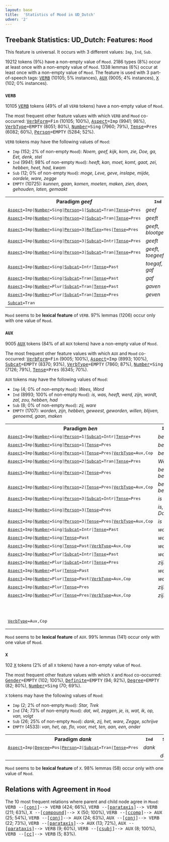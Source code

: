 ```yaml
---
layout: base
title:  'Statistics of Mood in UD_Dutch'
udver: '2'
---
```


## Treebank Statistics: UD_Dutch: Features: `Mood`

This feature is universal.
It occurs with 3 different values: `Imp`, `Ind`, `Sub`.

19212 tokens (9%) have a non-empty value of `Mood`.
2186 types (8%) occur at least once with a non-empty value of `Mood`.
1338 lemmas (6%) occur at least once with a non-empty value of `Mood`.
The feature is used with 3 part-of-speech tags: <tt><a href="nl-pos-VERB.html">VERB</a></tt> (10105; 5% instances), <tt><a href="nl-pos-AUX.html">AUX</a></tt> (9005; 4% instances), <tt><a href="nl-pos-X.html">X</a></tt> (102; 0% instances).

### `VERB`

10105 <tt><a href="nl-pos-VERB.html">VERB</a></tt> tokens (49% of all `VERB` tokens) have a non-empty value of `Mood`.

The most frequent other feature values with which `VERB` and `Mood` co-occurred: <tt><a href="nl-feat-VerbForm.html">VerbForm</a></tt><tt>=Fin</tt> (10105; 100%), <tt><a href="nl-feat-Aspect.html">Aspect</a></tt><tt>=Imp</tt> (9941; 98%), <tt><a href="nl-feat-VerbType.html">VerbType</a></tt><tt>=EMPTY</tt> (8051; 80%), <tt><a href="nl-feat-Number.html">Number</a></tt><tt>=Sing</tt> (7960; 79%), <tt><a href="nl-feat-Tense.html">Tense</a></tt><tt>=Pres</tt> (6082; 60%), <tt><a href="nl-feat-Person.html">Person</a></tt><tt>=EMPTY</tt> (5284; 52%).

`VERB` tokens may have the following values of `Mood`:

* `Imp` (152; 2% of non-empty `Mood`): <em>Noem, geef, kijk, kom, zie, Doe, ga, Eet, denk, stel</em>
* `Ind` (9941; 98% of non-empty `Mood`): <em>heeft, kan, moet, komt, gaat, zei, hebben, heet, had, kwam</em>
* `Sub` (12; 0% of non-empty `Mood`): <em>moge, Leve, geve, inslape, mijde, oordele, ware, zegge</em>
* `EMPTY` (10725): <em>kunnen, gaan, komen, moeten, maken, zien, doen, gehouden, laten, gemaakt</em>

<table>
  <tr><th>Paradigm <i>geef</i></th><th><tt>Ind</tt></th><th><tt>Imp</tt></th><th><tt>Sub</tt></th></tr>
  <tr><td><tt><tt><a href="nl-feat-Aspect.html">Aspect</a></tt><tt>=Imp</tt>|<tt><a href="nl-feat-Number.html">Number</a></tt><tt>=Sing</tt>|<tt><a href="nl-feat-Person.html">Person</a></tt><tt>=1</tt>|<tt><a href="nl-feat-Subcat.html">Subcat</a></tt><tt>=Tran</tt>|<tt><a href="nl-feat-Tense.html">Tense</a></tt><tt>=Pres</tt></tt></td><td><em>geef</em></td><td></td><td></td></tr>
  <tr><td><tt><tt><a href="nl-feat-Aspect.html">Aspect</a></tt><tt>=Imp</tt>|<tt><a href="nl-feat-Number.html">Number</a></tt><tt>=Sing</tt>|<tt><a href="nl-feat-Person.html">Person</a></tt><tt>=2</tt>|<tt><a href="nl-feat-Subcat.html">Subcat</a></tt><tt>=Tran</tt>|<tt><a href="nl-feat-Tense.html">Tense</a></tt><tt>=Pres</tt></tt></td><td><em>geeft</em></td><td></td><td></td></tr>
  <tr><td><tt><tt><a href="nl-feat-Aspect.html">Aspect</a></tt><tt>=Imp</tt>|<tt><a href="nl-feat-Number.html">Number</a></tt><tt>=Sing</tt>|<tt><a href="nl-feat-Person.html">Person</a></tt><tt>=3</tt>|<tt><a href="nl-feat-Reflex.html">Reflex</a></tt><tt>=Yes</tt>|<tt><a href="nl-feat-Tense.html">Tense</a></tt><tt>=Pres</tt></tt></td><td><em>geeft, blootgeeft</em></td><td></td><td></td></tr>
  <tr><td><tt><tt><a href="nl-feat-Aspect.html">Aspect</a></tt><tt>=Imp</tt>|<tt><a href="nl-feat-Number.html">Number</a></tt><tt>=Sing</tt>|<tt><a href="nl-feat-Person.html">Person</a></tt><tt>=3</tt>|<tt><a href="nl-feat-Subcat.html">Subcat</a></tt><tt>=Intr</tt>|<tt><a href="nl-feat-Tense.html">Tense</a></tt><tt>=Pres</tt></tt></td><td><em>geeft</em></td><td></td><td></td></tr>
  <tr><td><tt><tt><a href="nl-feat-Aspect.html">Aspect</a></tt><tt>=Imp</tt>|<tt><a href="nl-feat-Number.html">Number</a></tt><tt>=Sing</tt>|<tt><a href="nl-feat-Person.html">Person</a></tt><tt>=3</tt>|<tt><a href="nl-feat-Subcat.html">Subcat</a></tt><tt>=Tran</tt>|<tt><a href="nl-feat-Tense.html">Tense</a></tt><tt>=Pres</tt></tt></td><td><em>geeft, toegeeft</em></td><td></td><td></td></tr>
  <tr><td><tt><tt><a href="nl-feat-Aspect.html">Aspect</a></tt><tt>=Imp</tt>|<tt><a href="nl-feat-Number.html">Number</a></tt><tt>=Sing</tt>|<tt><a href="nl-feat-Subcat.html">Subcat</a></tt><tt>=Intr</tt>|<tt><a href="nl-feat-Tense.html">Tense</a></tt><tt>=Past</tt></tt></td><td><em>toegaf, gaf</em></td><td></td><td></td></tr>
  <tr><td><tt><tt><a href="nl-feat-Aspect.html">Aspect</a></tt><tt>=Imp</tt>|<tt><a href="nl-feat-Number.html">Number</a></tt><tt>=Sing</tt>|<tt><a href="nl-feat-Subcat.html">Subcat</a></tt><tt>=Tran</tt>|<tt><a href="nl-feat-Tense.html">Tense</a></tt><tt>=Past</tt></tt></td><td><em>gaf</em></td><td></td><td></td></tr>
  <tr><td><tt><tt><a href="nl-feat-Aspect.html">Aspect</a></tt><tt>=Imp</tt>|<tt><a href="nl-feat-Number.html">Number</a></tt><tt>=Plur</tt>|<tt><a href="nl-feat-Subcat.html">Subcat</a></tt><tt>=Tran</tt>|<tt><a href="nl-feat-Tense.html">Tense</a></tt><tt>=Past</tt></tt></td><td><em>gaven</em></td><td></td><td></td></tr>
  <tr><td><tt><tt><a href="nl-feat-Aspect.html">Aspect</a></tt><tt>=Imp</tt>|<tt><a href="nl-feat-Number.html">Number</a></tt><tt>=Plur</tt>|<tt><a href="nl-feat-Subcat.html">Subcat</a></tt><tt>=Tran</tt>|<tt><a href="nl-feat-Tense.html">Tense</a></tt><tt>=Pres</tt></tt></td><td><em>geven</em></td><td></td><td></td></tr>
  <tr><td><tt><tt><a href="nl-feat-Subcat.html">Subcat</a></tt><tt>=Tran</tt></tt></td><td></td><td><em>geef</em></td><td><em>geve</em></td></tr>
</table>

`Mood` seems to be **lexical feature** of `VERB`. 97% lemmas (1206) occur only with one value of `Mood`.

### `AUX`

9005 <tt><a href="nl-pos-AUX.html">AUX</a></tt> tokens (84% of all `AUX` tokens) have a non-empty value of `Mood`.

The most frequent other feature values with which `AUX` and `Mood` co-occurred: <tt><a href="nl-feat-VerbForm.html">VerbForm</a></tt><tt>=Fin</tt> (9005; 100%), <tt><a href="nl-feat-Aspect.html">Aspect</a></tt><tt>=Imp</tt> (8993; 100%), <tt><a href="nl-feat-Subcat.html">Subcat</a></tt><tt>=EMPTY</tt> (8370; 93%), <tt><a href="nl-feat-VerbType.html">VerbType</a></tt><tt>=EMPTY</tt> (7860; 87%), <tt><a href="nl-feat-Number.html">Number</a></tt><tt>=Sing</tt> (7126; 79%), <tt><a href="nl-feat-Tense.html">Tense</a></tt><tt>=Pres</tt> (6345; 70%).

`AUX` tokens may have the following values of `Mood`:

* `Imp` (4; 0% of non-empty `Mood`): <em>Wees, Word</em>
* `Ind` (8993; 100% of non-empty `Mood`): <em>is, was, heeft, werd, zijn, wordt, zal, zou, hebben, had</em>
* `Sub` (8; 0% of non-empty `Mood`): <em>zij, ware</em>
* `EMPTY` (1707): <em>worden, zijn, hebben, geweest, geworden, willen, blijven, genoemd, gaan, maken</em>

<table>
  <tr><th>Paradigm <i>ben</i></th><th><tt>Ind</tt></th><th><tt>Imp</tt></th><th><tt>Sub</tt></th></tr>
  <tr><td><tt><tt><a href="nl-feat-Aspect.html">Aspect</a></tt><tt>=Imp</tt>|<tt><a href="nl-feat-Number.html">Number</a></tt><tt>=Sing</tt>|<tt><a href="nl-feat-Person.html">Person</a></tt><tt>=1</tt>|<tt><a href="nl-feat-Subcat.html">Subcat</a></tt><tt>=Intr</tt>|<tt><a href="nl-feat-Tense.html">Tense</a></tt><tt>=Pres</tt></tt></td><td><em>ben</em></td><td></td><td></td></tr>
  <tr><td><tt><tt><a href="nl-feat-Aspect.html">Aspect</a></tt><tt>=Imp</tt>|<tt><a href="nl-feat-Number.html">Number</a></tt><tt>=Sing</tt>|<tt><a href="nl-feat-Person.html">Person</a></tt><tt>=1</tt>|<tt><a href="nl-feat-Tense.html">Tense</a></tt><tt>=Pres</tt></tt></td><td><em>ben</em></td><td></td><td></td></tr>
  <tr><td><tt><tt><a href="nl-feat-Aspect.html">Aspect</a></tt><tt>=Imp</tt>|<tt><a href="nl-feat-Number.html">Number</a></tt><tt>=Sing</tt>|<tt><a href="nl-feat-Person.html">Person</a></tt><tt>=1</tt>|<tt><a href="nl-feat-Tense.html">Tense</a></tt><tt>=Pres</tt>|<tt><a href="nl-feat-VerbType.html">VerbType</a></tt><tt>=Aux,Cop</tt></tt></td><td><em>ben</em></td><td></td><td></td></tr>
  <tr><td><tt><tt><a href="nl-feat-Aspect.html">Aspect</a></tt><tt>=Imp</tt>|<tt><a href="nl-feat-Number.html">Number</a></tt><tt>=Sing</tt>|<tt><a href="nl-feat-Person.html">Person</a></tt><tt>=2</tt>|<tt><a href="nl-feat-Subcat.html">Subcat</a></tt><tt>=Tran</tt>|<tt><a href="nl-feat-Tense.html">Tense</a></tt><tt>=Pres</tt></tt></td><td><em>Weest</em></td><td></td><td></td></tr>
  <tr><td><tt><tt><a href="nl-feat-Aspect.html">Aspect</a></tt><tt>=Imp</tt>|<tt><a href="nl-feat-Number.html">Number</a></tt><tt>=Sing</tt>|<tt><a href="nl-feat-Person.html">Person</a></tt><tt>=2</tt>|<tt><a href="nl-feat-Tense.html">Tense</a></tt><tt>=Pres</tt></tt></td><td><em>bent, ben</em></td><td></td><td></td></tr>
  <tr><td><tt><tt><a href="nl-feat-Aspect.html">Aspect</a></tt><tt>=Imp</tt>|<tt><a href="nl-feat-Number.html">Number</a></tt><tt>=Sing</tt>|<tt><a href="nl-feat-Person.html">Person</a></tt><tt>=2</tt>|<tt><a href="nl-feat-Tense.html">Tense</a></tt><tt>=Pres</tt>|<tt><a href="nl-feat-VerbType.html">VerbType</a></tt><tt>=Aux,Cop</tt></tt></td><td><em>bent, ben</em></td><td></td><td></td></tr>
  <tr><td><tt><tt><a href="nl-feat-Aspect.html">Aspect</a></tt><tt>=Imp</tt>|<tt><a href="nl-feat-Number.html">Number</a></tt><tt>=Sing</tt>|<tt><a href="nl-feat-Person.html">Person</a></tt><tt>=3</tt>|<tt><a href="nl-feat-Subcat.html">Subcat</a></tt><tt>=Intr</tt>|<tt><a href="nl-feat-Tense.html">Tense</a></tt><tt>=Pres</tt></tt></td><td><em>is</em></td><td></td><td></td></tr>
  <tr><td><tt><tt><a href="nl-feat-Aspect.html">Aspect</a></tt><tt>=Imp</tt>|<tt><a href="nl-feat-Number.html">Number</a></tt><tt>=Sing</tt>|<tt><a href="nl-feat-Person.html">Person</a></tt><tt>=3</tt>|<tt><a href="nl-feat-Tense.html">Tense</a></tt><tt>=Pres</tt></tt></td><td><em>is, Da's</em></td><td></td><td></td></tr>
  <tr><td><tt><tt><a href="nl-feat-Aspect.html">Aspect</a></tt><tt>=Imp</tt>|<tt><a href="nl-feat-Number.html">Number</a></tt><tt>=Sing</tt>|<tt><a href="nl-feat-Person.html">Person</a></tt><tt>=3</tt>|<tt><a href="nl-feat-Tense.html">Tense</a></tt><tt>=Pres</tt>|<tt><a href="nl-feat-VerbType.html">VerbType</a></tt><tt>=Aux,Cop</tt></tt></td><td><em>is</em></td><td></td><td></td></tr>
  <tr><td><tt><tt><a href="nl-feat-Aspect.html">Aspect</a></tt><tt>=Imp</tt>|<tt><a href="nl-feat-Number.html">Number</a></tt><tt>=Sing</tt>|<tt><a href="nl-feat-Subcat.html">Subcat</a></tt><tt>=Intr</tt>|<tt><a href="nl-feat-Tense.html">Tense</a></tt><tt>=Past</tt></tt></td><td><em>was</em></td><td></td><td></td></tr>
  <tr><td><tt><tt><a href="nl-feat-Aspect.html">Aspect</a></tt><tt>=Imp</tt>|<tt><a href="nl-feat-Number.html">Number</a></tt><tt>=Sing</tt>|<tt><a href="nl-feat-Tense.html">Tense</a></tt><tt>=Past</tt></tt></td><td><em>was</em></td><td></td><td></td></tr>
  <tr><td><tt><tt><a href="nl-feat-Aspect.html">Aspect</a></tt><tt>=Imp</tt>|<tt><a href="nl-feat-Number.html">Number</a></tt><tt>=Sing</tt>|<tt><a href="nl-feat-Tense.html">Tense</a></tt><tt>=Past</tt>|<tt><a href="nl-feat-VerbType.html">VerbType</a></tt><tt>=Aux,Cop</tt></tt></td><td><em>was</em></td><td></td><td></td></tr>
  <tr><td><tt><tt><a href="nl-feat-Aspect.html">Aspect</a></tt><tt>=Imp</tt>|<tt><a href="nl-feat-Number.html">Number</a></tt><tt>=Plur</tt>|<tt><a href="nl-feat-Subcat.html">Subcat</a></tt><tt>=Intr</tt>|<tt><a href="nl-feat-Tense.html">Tense</a></tt><tt>=Past</tt></tt></td><td><em>waren</em></td><td></td><td></td></tr>
  <tr><td><tt><tt><a href="nl-feat-Aspect.html">Aspect</a></tt><tt>=Imp</tt>|<tt><a href="nl-feat-Number.html">Number</a></tt><tt>=Plur</tt>|<tt><a href="nl-feat-Subcat.html">Subcat</a></tt><tt>=Intr</tt>|<tt><a href="nl-feat-Tense.html">Tense</a></tt><tt>=Pres</tt></tt></td><td><em>zijn</em></td><td></td><td></td></tr>
  <tr><td><tt><tt><a href="nl-feat-Aspect.html">Aspect</a></tt><tt>=Imp</tt>|<tt><a href="nl-feat-Number.html">Number</a></tt><tt>=Plur</tt>|<tt><a href="nl-feat-Tense.html">Tense</a></tt><tt>=Past</tt></tt></td><td><em>waren</em></td><td></td><td></td></tr>
  <tr><td><tt><tt><a href="nl-feat-Aspect.html">Aspect</a></tt><tt>=Imp</tt>|<tt><a href="nl-feat-Number.html">Number</a></tt><tt>=Plur</tt>|<tt><a href="nl-feat-Tense.html">Tense</a></tt><tt>=Past</tt>|<tt><a href="nl-feat-VerbType.html">VerbType</a></tt><tt>=Aux,Cop</tt></tt></td><td><em>waren</em></td><td></td><td></td></tr>
  <tr><td><tt><tt><a href="nl-feat-Aspect.html">Aspect</a></tt><tt>=Imp</tt>|<tt><a href="nl-feat-Number.html">Number</a></tt><tt>=Plur</tt>|<tt><a href="nl-feat-Tense.html">Tense</a></tt><tt>=Pres</tt></tt></td><td><em>zijn</em></td><td></td><td></td></tr>
  <tr><td><tt><tt><a href="nl-feat-Aspect.html">Aspect</a></tt><tt>=Imp</tt>|<tt><a href="nl-feat-Number.html">Number</a></tt><tt>=Plur</tt>|<tt><a href="nl-feat-Tense.html">Tense</a></tt><tt>=Pres</tt>|<tt><a href="nl-feat-VerbType.html">VerbType</a></tt><tt>=Aux,Cop</tt></tt></td><td><em>zijn</em></td><td></td><td></td></tr>
  <tr><td><tt></tt></td><td></td><td><em>Wees</em></td><td><em>zij, ware</em></td></tr>
  <tr><td><tt><tt><a href="nl-feat-VerbType.html">VerbType</a></tt><tt>=Aux,Cop</tt></tt></td><td></td><td></td><td><em>ware, zij</em></td></tr>
</table>

`Mood` seems to be **lexical feature** of `AUX`. 99% lemmas (141) occur only with one value of `Mood`.

### `X`

102 <tt><a href="nl-pos-X.html">X</a></tt> tokens (2% of all `X` tokens) have a non-empty value of `Mood`.

The most frequent other feature values with which `X` and `Mood` co-occurred: <tt><a href="nl-feat-Gender.html">Gender</a></tt><tt>=EMPTY</tt> (102; 100%), <tt><a href="nl-feat-Definite.html">Definite</a></tt><tt>=EMPTY</tt> (94; 92%), <tt><a href="nl-feat-Degree.html">Degree</a></tt><tt>=EMPTY</tt> (82; 80%), <tt><a href="nl-feat-Number.html">Number</a></tt><tt>=Sing</tt> (70; 69%).

`X` tokens may have the following values of `Mood`:

* `Imp` (2; 2% of non-empty `Mood`): <em>Star, Trek</em>
* `Ind` (74; 73% of non-empty `Mood`): <em>dat, wil, zeggen, je, is, wat, ik, op, van, volgt</em>
* `Sub` (26; 25% of non-empty `Mood`): <em>dank, zij, het, ware, Zegge, schrijve</em>
* `EMPTY` (4533): <em>van, het, op, flo, voor, met, ten, aan, een, onder</em>

<table>
  <tr><th>Paradigm <i>dank</i></th><th><tt>Ind</tt></th><th><tt>Sub</tt></th></tr>
  <tr><td><tt><tt><a href="nl-feat-Aspect.html">Aspect</a></tt><tt>=Imp</tt>|<tt><a href="nl-feat-Degree.html">Degree</a></tt><tt>=Pos</tt>|<tt><a href="nl-feat-Person.html">Person</a></tt><tt>=2</tt>|<tt><a href="nl-feat-Subcat.html">Subcat</a></tt><tt>=Tran</tt>|<tt><a href="nl-feat-Tense.html">Tense</a></tt><tt>=Pres</tt></tt></td><td><em>dank</em></td><td></td></tr>
  <tr><td><tt></tt></td><td></td><td><em>dank</em></td></tr>
</table>

`Mood` seems to be **lexical feature** of `X`. 98% lemmas (58) occur only with one value of `Mood`.

## Relations with Agreement in `Mood`

The 10 most frequent relations where parent and child node agree in `Mood`:
<tt>VERB --[<tt><a href="nl-dep-conj.html">conj</a></tt>]--> VERB</tt> (424; 66%),
<tt>VERB --[<tt><a href="nl-dep-parataxis.html">parataxis</a></tt>]--> VERB</tt> (211; 63%),
<tt>X --[<tt><a href="nl-dep-compound.html">compound</a></tt>]--> X</tt> (50; 100%),
<tt>VERB --[<tt><a href="nl-dep-ccomp.html">ccomp</a></tt>]--> AUX</tt> (25; 54%),
<tt>VERB --[<tt><a href="nl-dep-conj.html">conj</a></tt>]--> AUX</tt> (24; 63%),
<tt>AUX --[<tt><a href="nl-dep-conj.html">conj</a></tt>]--> VERB</tt> (22; 73%),
<tt>VERB --[<tt><a href="nl-dep-parataxis.html">parataxis</a></tt>]--> AUX</tt> (13; 72%),
<tt>AUX --[<tt><a href="nl-dep-parataxis.html">parataxis</a></tt>]--> VERB</tt> (9; 60%),
<tt>VERB --[<tt><a href="nl-dep-csubj.html">csubj</a></tt>]--> AUX</tt> (8; 100%),
<tt>VERB --[<tt><a href="nl-dep-cc.html">cc</a></tt>]--> VERB</tt> (5; 83%).

